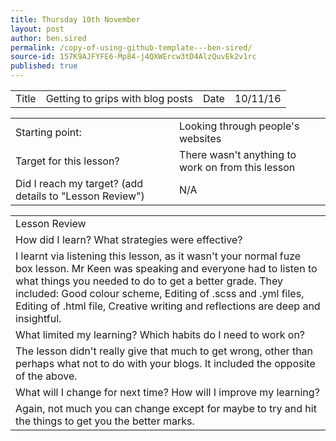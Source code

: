 ```yaml
---
title: Thursday 10th November
layout: post
author: ben.sired
permalink: /copy-of-using-github-template---ben-sired/
source-id: 157K9AJFYFE6-Mp84-j4QXWErcw3tD4AlzQuvEk2v1rc
published: true
---
```

<table>
  <tr>
    <td>Title</td>
    <td>Getting to grips with blog posts</td>
    <td>Date</td>
    <td>10/11/16</td>
  </tr>
</table>


<table>
  <tr>
    <td>Starting point:</td>
    <td>Looking through people's websites</td>
  </tr>
  <tr>
    <td>Target for this lesson?</td>
    <td>There wasn't anything to work on from this lesson</td>
  </tr>
  <tr>
    <td>Did I reach my target? 
(add details to "Lesson Review")</td>
    <td>N/A</td>
  </tr>
</table>


<table>
  <tr>
    <td>Lesson Review</td>
  </tr>
  <tr>
    <td>How did I learn? What strategies were effective? </td>
  </tr>
  <tr>
    <td>I learnt via listening this lesson, as it wasn't your normal fuze box lesson. Mr Keen was speaking and everyone had to listen to what things you needed to do to get a better grade. They included: Good colour scheme,
Editing of .scss and .yml files,
Editing of .html file,
Creative writing and reflections are deep and insightful.</td>
  </tr>
  <tr>
    <td>What limited my learning? Which habits do I need to work on? </td>
  </tr>
  <tr>
    <td>The lesson didn't really give that much to get wrong, other than perhaps what not to do with your blogs.
It included the opposite of the above.</td>
  </tr>
  <tr>
    <td>What will I change for next time? How will I improve my learning?</td>
  </tr>
  <tr>
    <td>Again, not much you can change except for maybe to try and hit the things to get you the better marks.</td>
  </tr>
</table>


